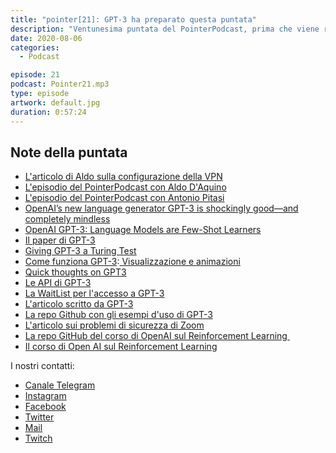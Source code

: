 ```yaml
---
title: "pointer[21]: GPT-3 ha preparato questa puntata"
description: "Ventunesima puntata del PointerPodcast, prima che viene rilasciata direttamente sulla nuova VPS che abbiamo preso su Contabo. <br>Come avrete capito già dal titolo in questa puntata parliamo di GPT-3, il nuovo Language Model di Open AI che tanto sta facendo parlare di se. Nel proseguo della puntata discutiamo di Tik Tok, dell'ennesimo problema di sicurezza trovato (e risolto) in Zoom e dell'Hack di Twitter."
date: 2020-08-06
categories:
  - Podcast

episode: 21
podcast: Pointer21.mp3
type: episode
artwork: default.jpg
duration: 0:57:24
---
```


## Note della puntata

<!-- wp:list -->
<ul><li><a href="https://medium.com/@daquinoaldo/my-server-setup-reverse-proxy-and-free-ssl-thanks-to-traefik-and-docker-4e7fa161e30f">L'articolo di Aldo sulla configurazione della VPN</a> </li><li><a href="https://pointerpodcast.it/podcast/pointer13-ma-docker-cose/">L'episodio del PointerPodcast con Aldo D'Aquino</a></li><li><a href="https://pointerpodcast.it/podcast/pointer17-apriamo-giovani-menti-a-nuovi-mondi-con-antonio-pitasi/">L'episodio del PointerPodcast con Antonio Pitasi</a></li><li><a href="https://www.technologyreview.com/2020/07/20/1005454/openai-machine-learning-language-generator-gpt-3-nlp/">OpenAI’s new language generator GPT-3 is shockingly good—and completely mindless</a></li><li><a href="https://medium.com/analytics-vidhya/openai-gpt-3-language-models-are-few-shot-learners-82531b3d3122">OpenAI GPT-3: Language Models are Few-Shot Learners</a></li><li><a href="https://arxiv.org/pdf/2005.14165.pdf">Il paper di GPT-3</a></li><li><a href="https://lacker.io/ai/2020/07/06/giving-gpt-3-a-turing-test.html">Giving GPT-3 a Turing Test</a></li><li><a href="http://jalammar.github.io/how-gpt3-works-visualizations-animations/">Come funziona GPT-3</a>:<a href="http://jalammar.github.io/how-gpt3-works-visualizations-animations/"> Visualizzazione e animazioni</a></li><li><a href="https://delian.substack.com/p/quick-thoughts-on-gpt3?utm_source=Iterable&amp;utm_medium=email&amp;utm_campaign=newsletter_94">Quick thoughts on GPT3</a></li><li><a href="https://openai.com/blog/openai-api/?utm_campaign=The%20Batch&amp;utm_medium=email&amp;_hsmi=92268919&amp;_hsenc=p2ANqtz--Eot109LN3KYN-I9V_6_3hwF7t-el8yxqyVUJ4Qivr6EXVcTR-GPHMjVQUEf8sV0y0DZp3GVQAwsB_XfBjV-M90TY7pQ&amp;utm_content=92268919&amp;utm_source=hs_email">Le API di GPT-3</a></li><li><a href="https://forms.office.com/Pages/ResponsePage.aspx?id=VsqMpNrmTkioFJyEllK8s0v5E5gdyQhOuZCXNuMR8i1UQjFWVTVUVEpGNkg3U1FNRDVVRFg3U0w4Vi4u">La WaitList per l'accesso a GPT-3</a></li><li><a href="https://maraoz.com/2020/07/18/openai-gpt3/">L'articolo scritto da GPT-3</a></li><li><a href="https://github.com/elyase/awesome-gpt3?utm_campaign=The%20Batch&amp;utm_medium=email&amp;_hsmi=92268919&amp;_hsenc=p2ANqtz-_TrApRaEHVnOd9YeupNLWJgbaCaeHm2dOQ2jy__FDXywcFDa6D6VnnJSRzC33ccFEWjKcGGiFpW0pcodsh_RMgtbiVQg&amp;utm_content=92268919&amp;utm_source=hs_email">La repo Github con gli esempi d'uso di GPT-3</a></li><li><a href="https://www.tomanthony.co.uk/blog/zoom-security-exploit-crack-private-meeting-passwords/">L'articolo sui problemi di sicurezza di Zoom</a></li><li><a href="https://github.com/openai/spinningup">La repo GitHub del corso di OpenAI sul Reinforcement Learning&nbsp;</a></li><li><a href="https://spinningup.openai.com/en/latest/">Il corso di Open AI sul Reinforcement Learning</a></li></ul>
<!-- /wp:list -->


I nostri contatti:

- [Canale Telegram](https://t.me/PointerPodcast)
- [Instagram](https://www.instagram.com/pointerpodcast/)
- [Facebook](https://www.facebook.com/pointerPodcast/)
- [Twitter](https://twitter.com/PointerPodcast)
- [Mail](info@pointerpodcast.it)
- [Twitch](https://www.twitch.tv/pointerpodcast)

